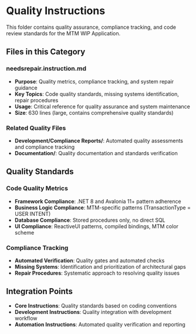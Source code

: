 # Quality Instructions

This folder contains quality assurance, compliance tracking, and code review standards for the MTM WIP Application.

## Files in this Category

### needsrepair.instruction.md
- **Purpose**: Quality metrics, compliance tracking, and system repair guidance
- **Key Topics**: Code quality standards, missing systems identification, repair procedures
- **Usage**: Critical reference for quality assurance and system maintenance
- **Size**: 630 lines (large, contains comprehensive quality standards)

### Related Quality Files
- **Development/Compliance Reports/**: Automated quality assessments and compliance tracking
- **Documentation/**: Quality documentation and standards verification

## Quality Standards

### Code Quality Metrics
- **Framework Compliance**: .NET 8 and Avalonia 11+ pattern adherence
- **Business Logic Compliance**: MTM-specific patterns (TransactionType = USER INTENT)
- **Database Compliance**: Stored procedures only, no direct SQL
- **UI Compliance**: ReactiveUI patterns, compiled bindings, MTM color scheme

### Compliance Tracking
- **Automated Verification**: Quality gates and automated checks
- **Missing Systems**: Identification and prioritization of architectural gaps
- **Repair Procedures**: Systematic approach to resolving quality issues

## Integration Points

- **Core Instructions**: Quality standards based on coding conventions
- **Development Instructions**: Quality integration with development workflow
- **Automation Instructions**: Automated quality verification and reporting